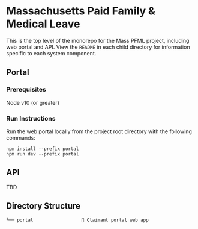 # Massachusetts Paid Family & Medical Leave

This is the top level of the monorepo for the Mass PFML project, including web portal and API. View the `README` in each child directory for information specific to each system component.

## Portal

### Prerequisites

Node v10 (or greater)

### Run Instructions

Run the web portal locally from the project root directory with the following commands:
```
npm install --prefix portal
npm run dev --prefix portal
```

## API

TBD

## Directory Structure

```
└── portal                  🚪 Claimant portal web app
```